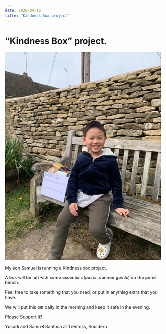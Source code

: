 ```yaml
---
date: 2020-04-16
title: "Kindness Box project"
---
```


# “Kindness Box” project.


![Samuel and Box](samuel-box.jpg)

My son Samuel is running a Kindness box project.

A box will be left with some essentials (pasta, canned goods) on the pond bench.

Feel free  to take something that you need, or put in anything extra that you have.

We will put this out daily in the morning and keep it safe in the evening.

Please Support it!!

Yusudi and Samuel Santosa at Treetops, Souldern.


